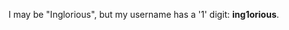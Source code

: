 I may be "Inglorious", but my username has a '1' digit: **ing1orious**.
<!---
ing1orious/ing1orious is a ✨ special ✨ repository because its `README.md` (this file) appears on your GitHub profile.
You can click the Preview link to take a look at your changes.
--->

